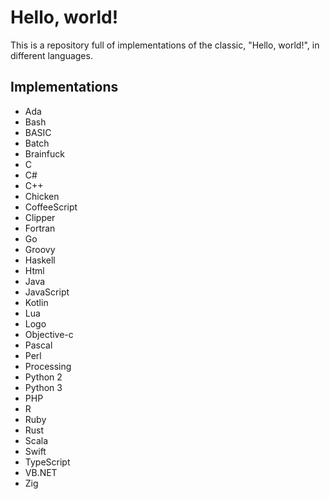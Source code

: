 # Hello, world!
This is a repository full of implementations of the classic, "Hello, world!", in different languages.

## Implementations
- Ada
- Bash
- BASIC
- Batch
- Brainfuck
- C
- C#
- C++
- Chicken
- CoffeeScript
- Clipper
- Fortran
- Go
- Groovy
- Haskell
- Html
- Java
- JavaScript
- Kotlin
- Lua
- Logo
- Objective-c
- Pascal
- Perl
- Processing
- Python 2
- Python 3
- PHP
- R
- Ruby
- Rust
- Scala
- Swift
- TypeScript
- VB.NET
- Zig
